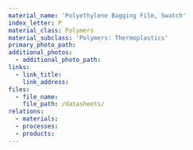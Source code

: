 ```yaml
---
material_name: 'Polyethylene Bagging Film, Swatch'
index_letter: P
material_class: Polymers
material_subclass: 'Polymers: Thermoplastics'
primary_photo_path:
additional_photos:
  - additional_photo_path:
links:
  - link_title:
    link_address:
files:
  - file_name:
    file_path: /datasheets/
relations:
  - materials:
  - processes:
  - products:
---
```



